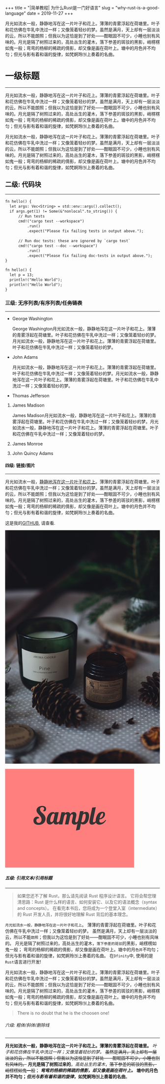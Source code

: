 +++
title = "|简单教程| 为什么Rust是一门好语言"
slug = "why-rust-is-a-good-language"
date = 2019-11-27
+++

月光如流水一般，静静地泻在这一片叶子和花上。薄薄的青雾浮起在荷塘里。叶子和花仿佛在牛乳中洗过一样；又像笼着轻纱的梦。虽然是满月，天上却有一层淡淡的云，所以不能朗照；但我以为这恰是到了好处——酣眠固不可少，小睡也别有风味的。月光是隔了树照过来的，高处丛生的灌木，落下参差的斑驳的黑影，峭楞楞如鬼一般；弯弯的杨柳的稀疏的倩影，却又像是画在荷叶上。塘中的月色并不均匀；但光与影有着和谐的旋律，如梵婀玲⑼上奏着的名曲。
<!-- more -->
# 一级标题

---

月光如流水一般，静静地泻在这一片叶子和花上。薄薄的青雾浮起在荷塘里。叶子和花仿佛在牛乳中洗过一样；又像笼着轻纱的梦。虽然是满月，天上却有一层淡淡的云，所以不能朗照；但我以为这恰是到了好处——酣眠固不可少，小睡也别有风味的。月光是隔了树照过来的，高处丛生的灌木，落下参差的斑驳的黑影，峭楞楞如鬼一般；弯弯的杨柳的稀疏的倩影，却又像是画在荷叶上。塘中的月色并不均匀；但光与影有着和谐的旋律，如梵婀玲⑼上奏着的名曲。

月光如流水一般，静静地泻在这一片叶子和花上。薄薄的青雾浮起在荷塘里。叶子和花仿佛在牛乳中洗过一样；又像笼着轻纱的梦。虽然是满月，天上却有一层淡淡的云，所以不能朗照；但我以为这恰是到了好处——酣眠固不可少，小睡也别有风味的。月光是隔了树照过来的，高处丛生的灌木，落下参差的斑驳的黑影，峭楞楞如鬼一般；弯弯的杨柳的稀疏的倩影，却又像是画在荷叶上。塘中的月色并不均匀；但光与影有着和谐的旋律，如梵婀玲⑼上奏着的名曲。

## 二级: 代码块

---

```rust,linenos,hl_lines=2 7 13
fn hello() {
  let args: Vec<String> = std::env::args().collect();
  if args.get(1) != Some(&"nonlocal".to_string()) {
      // Run tests
      cmd!("cargo test --workspace")
          .run()
          .expect("Please fix failing tests in output above.");

      // Run doc tests: these are ignored by `cargo test`
      cmd!("cargo test --doc --workspace")
          .run()
          .expect("Please fix failing doc-tests in output above.");
}
```

```rust,hl_lines=2
fn hello() {
  let p = 13;
  println!("Hello World");
  println!("Hello World");
}
```

### 三级: 无序列表/有序列表/~~任务链表~~

---

- George Washington

  George Washington月光如流水一般，静静地泻在这一片叶子和花上。薄薄的青雾浮起在荷塘里。叶子和花仿佛在牛乳中洗过一样；又像笼着轻纱的梦。月光如流水一般，静静地泻在这一片叶子和花上。薄薄的青雾浮起在荷塘里。叶子和花仿佛在牛乳中洗过一样；又像笼着轻纱的梦。
- John Adams

  月光如流水一般，静静地泻在这一片叶子和花上。薄薄的青雾浮起在荷塘里。叶子和花仿佛在牛乳中洗过一样；又像笼着轻纱的梦。月光如流水一般，静静地泻在这一片叶子和花上。薄薄的青雾浮起在荷塘里。叶子和花仿佛在牛乳中洗过一样；又像笼着轻纱的梦。
- Thomas Jefferson

1. James Madison

    James Madison月光如流水一般，静静地泻在这一片叶子和花上。薄薄的青雾浮起在荷塘里。叶子和花仿佛在牛乳中洗过一样；又像笼着轻纱的梦。月光如流水一般，静静地泻在这一片叶子和花上。薄薄的青雾浮起在荷塘里。叶子和花仿佛在牛乳中洗过一样；又像笼着轻纱的梦。
2. James Monroe
3. John Quincy Adams

#### 四级: 链接/图片

---

月光如流水一般，[静静地泻在这一片叶子和花上](https://github.com/AllenPocketGamer)。薄薄的青雾浮起在荷塘里。叶子和花仿佛在牛乳中洗过一样；又像笼着轻纱的梦。虽然是满月，天上却有一层淡淡的云，所以不能朗照；但我以为这恰是到了好处——酣眠固不可少，小睡也别有风味的。月光是隔了树照过来的，高处丛生的灌木，落下参差的斑驳的黑影，峭楞楞如鬼一般；弯弯的杨柳的稀疏的倩影，却又像是画在荷叶上。塘中的月色并不均匀；但光与影有着和谐的旋律，如梵婀玲⑼上奏着的名曲。



这是我的[GITHUB](https://github.com/AllenPocketGamer), 请查看.

![This is an image](/image/place-hold-img.jpg)

![This is an image too](/image/sample.png)

##### 五级: 引用文本/引用标题

---

>如果您还不了解 Rust，那么请先阅读 Rust 程序设计语言。 它将会帮您理清思路：Rust 是什么样的语言、如何安装它、以及它的语法概念（syntax and concepts）。 在看完本书后，您将成为一个登堂入室（intermediate）的 Rust 开发人员，并将很好地理解 Rust 背后的基本理念。

`月光如流水一般，静静地泻在这一片叶子和花上`。
薄薄的青雾浮起在荷塘里。叶子和花仿佛在牛乳中洗过一样；又像笼着轻纱的梦。
虽然是满月，天上却有一层淡淡的云，所以不能`朗照`；但我以为这恰是到了好处——酣眠固不可少，小睡也别有风味的。
月光是隔了树照过来的，高处丛生的灌木，`落下参差的斑驳`的黑影，峭楞楞如鬼一般；
弯弯的杨柳的稀疏的倩影，却又像是画在荷叶上。塘中的月`色并`不均匀；但光与影有着和谐的旋律，如梵婀玲⑼上奏着的名曲。
在`Dfinity`中, 使用的是`Rust`语言进行开发!

月光如流水一般，静静地泻在这一片叶子和花上。薄薄的青雾浮起在荷塘里。叶子和花仿佛在牛乳中洗过一样；又像笼着轻纱的梦。虽然是满月，天上却有一层淡淡的云，所以不能朗照；但我以为这恰是到了好处——酣眠固不可少，小睡也别有风味的。月光是隔了树照过来的，高处丛生的灌木，落下参差的斑驳的黑影，峭楞楞如鬼一般；弯弯的杨柳的稀疏的倩影，却又像是画在荷叶上。塘中的月色并不均匀；但光与影有着和谐的旋律，如梵婀玲⑼上奏着的名曲。

> There is no doubt that he is the choosen one!

###### 六级: 粗体/斜体/删除线

---

__月光如流水一般，静静地泻在这一片叶子和花上。薄薄的青雾浮起在荷塘里。__
_叶子和花仿佛在牛乳中洗过一样；又像笼着轻纱的梦。_
~~虽然是满月，天上却有一层淡淡的云，所以不能朗照；但我以为这恰是到了好处——酣眠固不可少，小睡也别有风味的。~~
__月光是隔了树照过来的__，_高处丛生的灌木_，~~落下参差的斑驳的黑影，峭楞楞如鬼一般~~；
***弯弯的杨柳的稀疏的倩影，却又像是画在荷叶上。***
**塘中的月色并不均匀；_但光与影有着和谐的旋律_，如梵婀玲⑼上奏着的名曲**。
